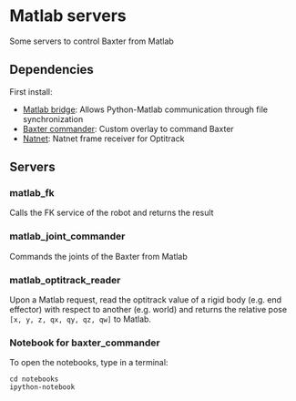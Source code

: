 # Matlab servers
Some servers to control Baxter from Matlab

## Dependencies
First install:
* [Matlab bridge](https://github.com/baxter-flowers/matlab_bridge): Allows Python-Matlab communication through file synchronization
* [Baxter commander](https://github.com/baxter-flowers/baxter_commander): Custom overlay to command Baxter
* [Natnet](https://github.com/baxter-flowers/natnet): Natnet frame receiver for Optitrack

## Servers
### matlab_fk
Calls the FK service of the robot and returns the result

### matlab_joint_commander
Commands the joints of the Baxter from Matlab

### matlab_optitrack_reader
Upon a Matlab request, read the optitrack value of a rigid body (e.g. end effector) with respect to another (e.g. world) and returns the relative pose `[x, y, z, qx, qy, qz, qw]` to Matlab.

### Notebook for baxter_commander
To open the notebooks, type in a terminal:
```
cd notebooks
ipython-notebook
```
